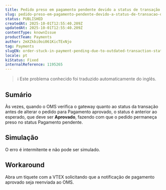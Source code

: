 ```yaml
---
title: Pedido preso em pagamento pendente devido a status de transação desatualizado
slug: pedido-preso-em-pagamento-pendente-devido-a-status-de-transacao-desatualizado
status: PUBLISHED
createdAt: 2025-10-01T12:55:40.209Z
updatedAt: 2025-10-01T12:55:40.209Z
contentType: knownIssue
productTeam: Payments
author: 2mXZkbi0oi061KicTExNjo
tag: Payments
slugEN: order-stuck-in-payment-pending-due-to-outdated-transaction-status
locale: pt
kiStatus: Fixed
internalReference: 1195265
---
```


>ℹ️ Este problema conhecido foi traduzido automaticamente do inglês.

## Sumário


Às vezes, quando o OMS verifica o gateway quanto ao status da transação antes de alterar o pedido para Pagamento aprovado, o status é anterior ao esperado, que deve ser **Aprovado**, fazendo com que o pedido permaneça preso no status Pagamento pendente.
## Simulação


O erro é intermitente e não pode ser simulado.


## Workaround


Abra um tíquete com a VTEX solicitando que a notificação de pagamento aprovado seja reenviada ao OMS.



